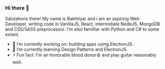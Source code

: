 ### Hi there 👋

Salutations there! My name is Bakhtiyar and i am an aspiring Web Developer, writing code in VanillaJS, React, intermidiate NodeJS, MongoDB and CSS/SASS preprocessor. I'm also familliar with Python and C# to some extent.

- 🔭 I’m currently working on: building apps using ElectronJS.
- 🌱 I’m currently learning Design Patterns and ElectronJS.
- ⚡ Fun fact: I'm an honorable blood donor🩸 and play guitar reasonably well.
<!--
**bakhtiyark/bakhtiyark** is a ✨ _special_ ✨ repository because its `README.md` (this file) appears on your GitHub profile.

Here are some ideas to get you started:
- 👯 I’m looking to collaborate on 
-->
